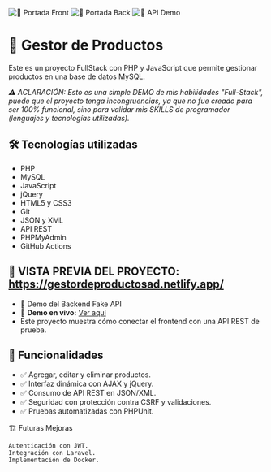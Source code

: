 ![👀 Portada Front](GestordeProductos.jpg)
![👀 Portada Back](phpMyAdmin.jpg)
![👀 API Demo](DemoAPI.jpg)

# 💼 Gestor de Productos

Este es un proyecto FullStack con PHP y JavaScript que permite gestionar productos en una base de datos MySQL. 

*⚠️ ACLARACIÓN: Esto es una simple DEMO de mis habilidades "Full-Stack", puede que el proyecto tenga incongruencias, ya que no fue creado para ser 100% funcional, sino para validar mis SKILLS de programador (lenguajes y tecnologías utilizadas).*

## 🛠 Tecnologías utilizadas
- PHP
- MySQL
- JavaScript
- jQuery
- HTML5 y CSS3
- Git
- JSON y XML
- API REST
- PHPMyAdmin
- GitHub Actions

## 👀 VISTA PREVIA DEL PROYECTO: https://gestordeproductosad.netlify.app/

- 👀 Demo del Backend Fake API
- 🔗 **Demo en vivo:** [Ver aquí](https://reqres.in/api/users/1)
- Este proyecto muestra cómo conectar el frontend con una API REST de prueba.

## 📌 Funcionalidades

- ✅ Agregar, editar y eliminar productos.
- ✅ Interfaz dinámica con AJAX y jQuery.
- ✅ Consumo de API REST en JSON/XML.
- ✅ Seguridad con protección contra CSRF y validaciones.
- ✅ Pruebas automatizadas con PHPUnit.

🏗 Futuras Mejoras

    Autenticación con JWT.
    Integración con Laravel.
    Implementación de Docker.
